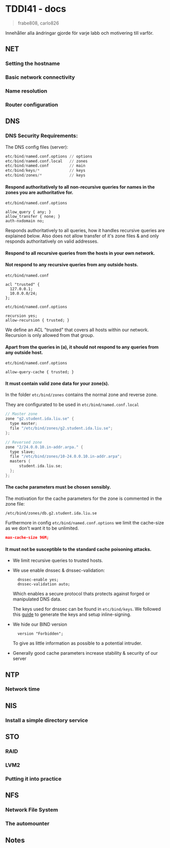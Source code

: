 # TDDI41 - docs

> frabe808, carlo826

Innehåller alla ändringar gjorde för varje labb och motivering till varför.

## NET

### Setting the hostname

### Basic network connectivity

### Name resolution

### Router configuration

## DNS

### DNS Security Requirements:
The DNS config files (server):
```python
etc/bind/named.conf.options // options
etc/bind/named.conf.local   // zones
etc/bind/named.conf         // main
etc/bind/keys/*             // keys
etc/bind/zones/*            // keys

```

#### Respond authoritatively to all non-recursive queries for names in the zones you are authoritative for.
`etc/bind/named.conf.options`
```
allow_query { any; }
allow_transfer { none; }
auth-nxdomain no;
```
Responds authoritatively to all queries, how it handles recursive queries are
explained below. Also does not allow transfer of it's zone files & and only
responds authoritatively on valid addresses.

#### Respond to all recursive queries from the hosts in your own network.
#### Not respond to any recursive queries from any outside hosts.
`etc/bind/named.conf`
```
acl "trusted" {
  127.0.0.1;
  10.0.0.0/24;
};
```
`etc/bind/named.conf.options`
```
recursion yes;
allow-recursion { trusted; }
```
We define an ACL "trusted" that covers all hosts within our network.
Recursion is only allowed from that group. 

#### Apart from the queries in (a), it should not respond to any queries from any outside host.
`etc/bind/named.conf.options`
```
allow-query-cache { trusted; }
```

#### It must contain valid zone data for your zone(s).

In the folder `etc/bind/zones` contains the normal zone and reverse zone.

They are configurated to be used in `etc/bind/named.conf.local`
```cpp
// Master zone
zone "g2.student.ida.liu.se" {
  type master;
  file "/etc/bind/zones/g2.student.ida.liu.se";
};

// Reversed zone
zone "2/24.0.0.10.in-addr.arpa." {
  type slave;
  file "/etc/bind/zones/10-24.0.0.10.in-addr.arpa";
  masters {
      student.ida.liu.se;
  };
};
```
#### The cache parameters must be chosen sensibly.

The motivation for the cache parameters for the zone is commented in the zone file:

`/etc/bind/zones/db.g2.student.ida.liu.se`

Furthermore in config `etc/bind/named.conf.options` we limit the cache-size
as we don't want it to be unlimited.
```json
max-cache-size 96M;
```

#### It must not be susceptible to the standard cache poisoning attacks.
* We limit recursive queries to trusted hosts.
* We use enable dnssec & dnssec-validation:
  ```
    dnssec-enable yes;
    dnssec-validation auto;
  ``` 
  Which enables a secure protocol thats protects against forged or manipulated
  DNS data. 

  The keys used for dnssec can be found in `etc/bind/keys`.
  We followed this [guide]("https://ftp.isc.org/isc/dnssec-guide/html/dnssec-guide.html#dnssec-signing") to generate the keys and setup inline-signing.
  
* We hide our BIND version
  ```
    version "Forbidden";
  ``` 
  To give as little information as possible to a potential intruder.
* Generally good cache parameters increase stability & security of our server


## NTP

### Network time

## NIS

### Install a simple directory service

## STO

### RAID

### LVM2

### Putting it into practice

## NFS

### Network File System

### The automounter

## Notes
